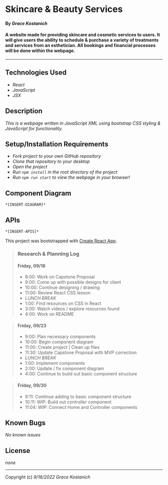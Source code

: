 # Skincare & Beauty Services

#### By _**Grace Kostanich**_    


#### A website made for providing skincare and cosmetic services to users. It will give users the ability to schedule & purchase a variety of treatments and services from an esthetician. All bookings and financial processes will be done within the webpage.

---

## Technologies Used

* _React_
* _JavaScript_
* _JSX_

## Description

_This is a webpage written in JavaScript XML using bootstrap CSS styling & JavaScript for functionality._


## Setup/Installation Requirements

* _Fork project to your own GitHub repository_ 
* _Clone that repository to your desktop_
* _Open the project_
* _Run `npm install` in the root directory of the project_
* _Run `npm run start` to view the webpage in your browser!_

## Component Diagram

`*[INSERT-DIAGRAM]*`

## APIs

`*[INSERT-APIS]*`
   

This project was bootstrapped with [Create React App](https://github.com/facebook/create-react-app).


> ### Research & Planning Log
> 
> #### Friday, 09/16
> * 8:00: Work on Capstone Proposal
> * 9:00: Come up with possible designs for client
> * 10:00: Continue designing / drawing
> * 11:00: Review React CSS lesson
> * _LUNCH BREAK_
> * 1:00: Find resources on CSS in React
> * 3:00: Watch videos / explore resources found
> * 4:00: Work on README

> #### Friday, 09/23
> * 9:00: Plan necessary components
> * 10:00: Begin component diagram
> * 11:00: Create project | Clean up files
> * 11:30: Update Capstone Proposal with MVP correction
> * _LUNCH BREAK_
> * 1:00: Implement components 
> * 2:00: Update / fix component diagram
> * 4:00: Continue to build out basic component structure 

> #### Friday, 09/30
> * 9:11: Continue adding to basic component structure 
> * 10:11: WIP: Build out controller component
> * 11:04: WIP: Connect Home and Controller components




## Known Bugs

_No known issues_

## License

_none_

---

Copyright (c) _9/16/2022_ _Grace Kostanich_
